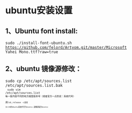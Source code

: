 # ubuntu安装设置
## 1、Ubuntu font install:<br/>
<code>sudo ./install-font-ubuntu.sh https://github.com/felord/Artyom.git/master/Microsoft Yahei Mono.ttf?raw=true
</code>
## 2、ubuntu 镜像源修改：
  <code>sudo cp /etc/apt/sources.list /etc/apt/sources.list.bak<code><br>
  <code>sudo vim /etc/apt/sources.list<code>
  每一版内容不同的地方就是版本号（或者官方一点的说：系统代号）<br>
  用<code>lsb_release -c<code>获得<br>
  18.04的Ubuntu系统代号为bionic,镜像源就为bionic<br>
  



